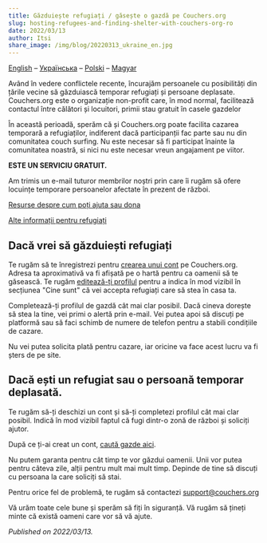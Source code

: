 ```yaml
---
title: Găzduiește refugiați / găsește o gazdă pe Couchers.org
slug: hosting-refugees-and-finding-shelter-with-couchers-org-ro
date: 2022/03/13
author: Itsi
share_image: /img/blog/20220313_ukraine_en.jpg
---
```


[English](/blog/2022/03/13/hosting-refugees-and-finding-shelter-with-couchers-org-en) – [Українська](/blog/2022/03/13/hosting-refugees-and-finding-shelter-with-couchers-org-uk) – [Polski](/blog/2022/03/13/hosting-refugees-and-finding-shelter-with-couchers-org-pl) – [Magyar](/blog/2022/03/13/hosting-refugees-and-finding-shelter-with-couchers-org-hu)

Având în vedere conflictele recente, încurajăm persoanele cu posibilități din țările vecine să găzduiască temporar refugiați și persoane deplasate. Couchers.org este o organizație non-profit care, în mod normal, facilitează contactul între călători și locuitori, primii stau gratuit în casele gazdelor

În această perioadă, sperăm că și Couchers.org poate facilita cazarea temporară a refugiaților, indiferent dacă participanții fac parte sau nu din comunitatea couch surfing. Nu este necesar să fi participat înainte la comunitatea noastră, si nici nu este necesar vreun angajament pe viitor.

**ESTE UN SERVICIU GRATUIT.**

Am trimis un e-mail tuturor membrilor noștri prin care îi rugăm să ofere locuințe temporare persoanelor afectate în prezent de război.

[Resurse despre cum poți ajuta sau dona](https://how-to-help-ukraine-now.super.site/refuge-for-ukrainians)

[Alte informații pentru refugiați](https://docs.google.com/document/u/1/d/1OlZIz-72A2xI2uUOFE07L5ObQGP4JDcXZ2vdIs2P9BQ/mobilebasic)

## Dacă vrei să găzduiești refugiați

Te rugăm să te înregistrezi pentru [crearea unui cont](https://couchers.org/signup) pe Couchers.org. Adresa ta aproximativă va fi afișată pe o hartă pentru ca oamenii să te găsească. Te rugăm [editează-ți profilul](https://couchers.org/profile/edit) pentru a indica în mod vizibil în secțiunea "Cine sunt" că vei accepta refugiați care să stea în casa ta.

Completează-ți profilul de gazdă cât mai clar posibil. Dacă cineva dorește să stea la tine, vei primi o alertă prin e-mail. Vei putea apoi să discuți pe platformă sau să faci schimb de numere de telefon pentru a stabili condițiile de cazare.

Nu vei putea solicita plată pentru cazare, iar oricine va face acest lucru va fi șters de pe site.

## Dacă ești un refugiat sau o persoană temporar deplasată.

Te rugăm să-ți deschizi un cont și să-ți completezi profilul cât mai clar posibil. Indică în mod vizibil faptul că fugi dintr-o zonă de război și soliciți ajutor.

După ce ți-ai creat un cont, [caută gazde aici](https://couchers.org/search).

Nu putem garanta pentru cât timp te vor găzdui oamenii. Unii vor putea pentru câteva zile, alții pentru mult mai mult timp. Depinde de tine să discuți cu persoana la care soliciți să stai.

Pentru orice fel de problemă, te rugăm să contactezi [support@couchers.org](mailto:support@couchers.org)

Vă urăm toate cele bune și sperăm să fiți în siguranță. Vă rugăm să țineți minte că există oameni care vor să vă ajute.

*Published on 2022/03/13.*
